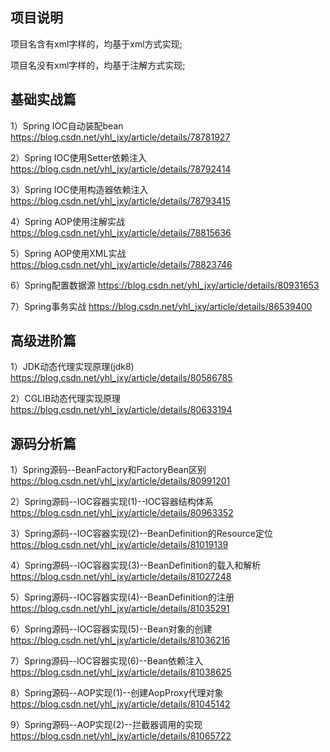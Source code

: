 ## 项目说明

  项目名含有xml字样的，均基于xml方式实现;

  项目名没有xml字样的，均基于注解方式实现;

## 基础实战篇

1）Spring IOC自动装配bean https://blog.csdn.net/yhl_jxy/article/details/78781927

2）Spring IOC使用Setter依赖注入 https://blog.csdn.net/yhl_jxy/article/details/78792414

3）Spring IOC使用构造器依赖注入 https://blog.csdn.net/yhl_jxy/article/details/78793415

4）Spring AOP使用注解实战 https://blog.csdn.net/yhl_jxy/article/details/78815636

5）Spring AOP使用XML实战 https://blog.csdn.net/yhl_jxy/article/details/78823746

6）Spring配置数据源 https://blog.csdn.net/yhl_jxy/article/details/80931653

7）Spring事务实战 https://blog.csdn.net/yhl_jxy/article/details/86539400

## 高级进阶篇

1）JDK动态代理实现原理(jdk8) https://blog.csdn.net/yhl_jxy/article/details/80586785

2）CGLIB动态代理实现原理 https://blog.csdn.net/yhl_jxy/article/details/80633194

## 源码分析篇

1）Spring源码--BeanFactory和FactoryBean区别 https://blog.csdn.net/yhl_jxy/article/details/80991201

2）Spring源码--IOC容器实现(1)--IOC容器结构体系 https://blog.csdn.net/yhl_jxy/article/details/80963352

3）Spring源码--IOC容器实现(2)--BeanDefinition的Resource定位 https://blog.csdn.net/yhl_jxy/article/details/81019139

4）Spring源码--IOC容器实现(3)--BeanDefinition的载入和解析 https://blog.csdn.net/yhl_jxy/article/details/81027248

5）Spring源码--IOC容器实现(4)--BeanDefinition的注册 https://blog.csdn.net/yhl_jxy/article/details/81035291

6）Spring源码--IOC容器实现(5)--Bean对象的创建 https://blog.csdn.net/yhl_jxy/article/details/81036216

7）Spring源码--IOC容器实现(6)--Bean依赖注入 https://blog.csdn.net/yhl_jxy/article/details/81038625

8）Spring源码--AOP实现(1)--创建AopProxy代理对象 https://blog.csdn.net/yhl_jxy/article/details/81045142

9）Spring源码--AOP实现(2)--拦截器调用的实现 https://blog.csdn.net/yhl_jxy/article/details/81065722




